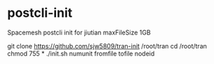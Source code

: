 # postcli-init
Spacemesh postcli init for jiutian
maxFileSize 1GB

git clone https://github.com/sjw5809/tran-init /root/tran
cd /root/tran
chmod 755 *
./init.sh numunit fromfile tofile nodeid


